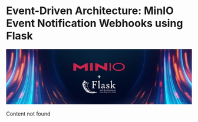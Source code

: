 # Event-Driven Architecture: MinIO Event Notification Webhooks using Flask

![Header Image](/articles/images/Event-Driven_Architecture__MinIO_Event_Notification_Webhooks_using_Flask.jpg)

Content not found
